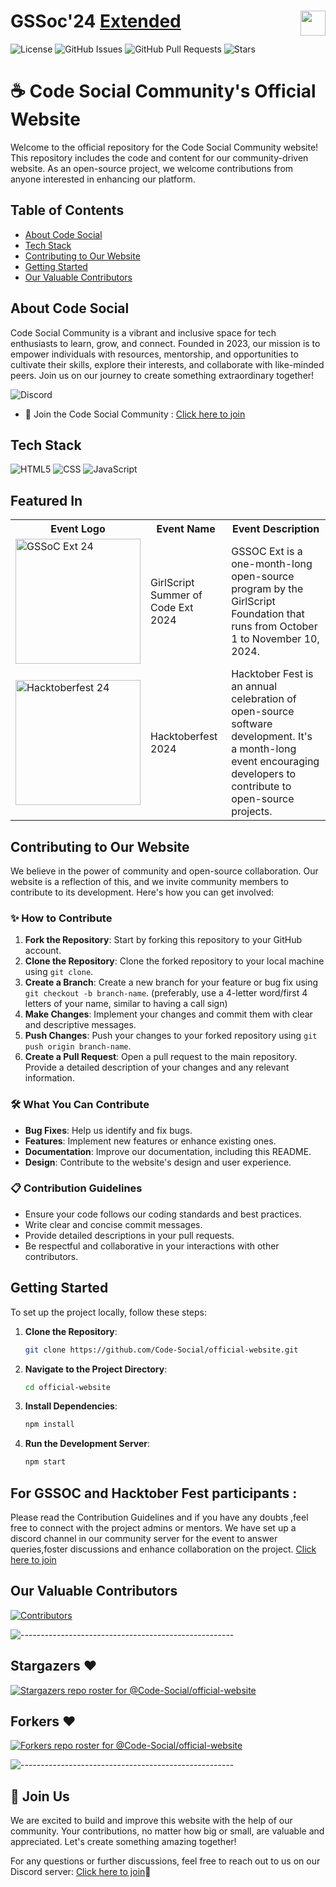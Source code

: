 # GSSoc'24  <a href="https://codeittool.netlify.app">Extended<img src="https://user-images.githubusercontent.com/63473496/153487849-4f094c16-d21c-463e-9971-98a8af7ba372.png" height=40px align=right></a>

![License](https://cdn.prod.website-files.com/5e0f1144930a8bc8aace526c/65dd9eb5aaca434fac4f1c34_License-MIT-blue.svg)
![GitHub Issues](https://img.shields.io/github/issues/Code-Social/official-website)
![GitHub Pull Requests](https://img.shields.io/github/issues-pr/Code-Social/official-website)
![Stars](https://img.shields.io/github/stars/Code-Social/official-website)

# ☕ Code Social Community's Official Website 

Welcome to the official repository for the Code Social Community website! This repository includes the code and content for our community-driven website. As an open-source project, we welcome contributions from anyone interested in enhancing our platform.

## Table of Contents
- [About Code Social](#about-code-social)
- [Tech Stack](#tech-stack)
- [Contributing to Our Website](#contributing-to-our-website)
- [Getting Started](#getting-started)
- [Our Valuable Contributors](#our-valuable-contributors)

## About Code Social

Code Social Community is a vibrant and inclusive space for tech enthusiasts to learn, grow, and connect. Founded in 2023, our mission is to empower individuals with resources, mentorship, and opportunities to cultivate their skills, explore their interests, and collaborate with like-minded peers. Join us on our journey to create something extraordinary together!

![Discord](https://img.shields.io/badge/Discord-7289DA?style=for-the-badge&logo=discord&logoColor=white)
* 🤝 Join the Code Social Community : [Click here to join](https://discord.gg/MSTNyRSPYW) 

## Tech Stack
![HTML5](https://img.shields.io/badge/HTML-239120?style=for-the-badge&logo=html5&logoColor=white) 
![CSS](https://img.shields.io/badge/CSS-239120?&style=for-the-badge&logo=css3&logoColor=white) 
![JavaScript](https://img.shields.io/badge/JavaScript-F7DF1E?style=for-the-badge&logo=javascript&logoColor=black)

## Featured In

<table>
<tr>
      <th>Event Logo</th>
      <th>Event Name</th>
      <th>Event Description</th>
    </tr>
    <tr>
        <td><img src="https://user-images.githubusercontent.com/63473496/213306279-338f7ce9-9a9f-4427-8c2a-3e344874498f.png#gh-dark-mode-only" width="200" height="auto" loading="lazy" alt="GSSoC Ext 24"/></td>
        <td>GirlScript Summer of Code Ext 2024</td>
        <td>GSSOC Ext is a one-month-long open-source program by the GirlScript Foundation that runs from October 1 to November 10, 2024. </td> 
    </tr>
   <tr>
        <td><img src="https://cdn.prod.website-files.com/63bc83b29094ec80844b6dd5/66fc35d92c74c4e4103f3673_Flyte-at-Hacktoberfest-2024.png" width="200" height="auto" loading="lazy" alt="Hacktoberfest 24"/></td>
        <td>Hacktoberfest 2024</td>
        <td>Hacktober Fest is an annual celebration of open-source software development. It's a month-long event encouraging developers to contribute to open-source projects.</td> 
    </tr>
</table>


## Contributing to Our Website

We believe in the power of community and open-source collaboration. Our website is a reflection of this, and we invite community members to contribute to its development. Here's how you can get involved:

### ✨  How to Contribute

1. **Fork the Repository**: Start by forking this repository to your GitHub account.
2. **Clone the Repository**: Clone the forked repository to your local machine using `git clone`.
3. **Create a Branch**: Create a new branch for your feature or bug fix using `git checkout -b branch-name`. (preferably, use a 4-letter word/first 4 letters of your name, similar to having a call sign)
4. **Make Changes**: Implement your changes and commit them with clear and descriptive messages.
5. **Push Changes**: Push your changes to your forked repository using `git push origin branch-name`.
6. **Create a Pull Request**: Open a pull request to the main repository. Provide a detailed description of your changes and any relevant information.

###  🛠️ What You Can Contribute

- **Bug Fixes**: Help us identify and fix bugs.
- **Features**: Implement new features or enhance existing ones.
- **Documentation**: Improve our documentation, including this README.
- **Design**: Contribute to the website's design and user experience.

###  📋 Contribution Guidelines

- Ensure your code follows our coding standards and best practices.
- Write clear and concise commit messages.
- Provide detailed descriptions in your pull requests.
- Be respectful and collaborative in your interactions with other contributors.

## Getting Started

To set up the project locally, follow these steps:

1. **Clone the Repository**: 
   ```bash
   git clone https://github.com/Code-Social/official-website.git
   ```
2. **Navigate to the Project Directory**:
   ```bash
   cd official-website
   ```
3. **Install Dependencies**: 
   ```bash
   npm install
   ```
4. **Run the Development Server**:
   ```bash
   npm start
   ```

## For GSSOC and Hacktober Fest participants :

Please read the Contribution Guidelines and if you have any doubts ,feel free to connect with the project admins or mentors. We have set up a discord channel in our community server for the event to answer queries,foster discussions and enhance collaboration on the project. [Click here to join](https://discord.com/channels/1049667734025289729/1291810957563134105)


## Our Valuable Contributors
[![Contributors](https://contrib.rocks/image?repo=Code-Social/official-website)]((https://github.com/Code-Social/official-website/graphs/contributors))


![-----------------------------------------------------](https://raw.githubusercontent.com/andreasbm/readme/master/assets/lines/rainbow.png)


## Stargazers ❤️

<div align='left'>

[![Stargazers repo roster for @Code-Social/official-website](https://reporoster.com/stars/dark/Code-Social/official-website)](https://github.com/Code-Social/official-website/stargazers)

</div>

## Forkers ❤️

[![Forkers repo roster for @Code-Social/official-website](https://reporoster.com/forks/dark/Code-Social/official-website)](https://github.com/Code-Social/official-website/network/members)

![-----------------------------------------------------](https://raw.githubusercontent.com/andreasbm/readme/master/assets/lines/rainbow.png)



##  🙌 Join Us

We are excited to build and improve this website with the help of our community. Your contributions, no matter how big or small, are valuable and appreciated. Let's create something amazing together!

For any questions or further discussions, feel free to reach out to us on our Discord server: [Click here to join](https://discord.gg/MSTNyRSPYW)💬

